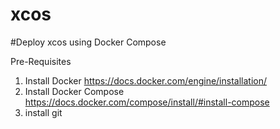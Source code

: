 # xcos
#Deploy xcos using Docker Compose

Pre-Requisites
1. Install Docker https://docs.docker.com/engine/installation/
2. Install Docker Compose https://docs.docker.com/compose/install/#install-compose
3. install git 

